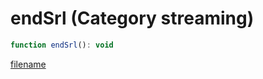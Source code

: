 # endSrl (Category streaming)

```js
function endSrl(): void
```

[filename](endSrl_m.md ':include')